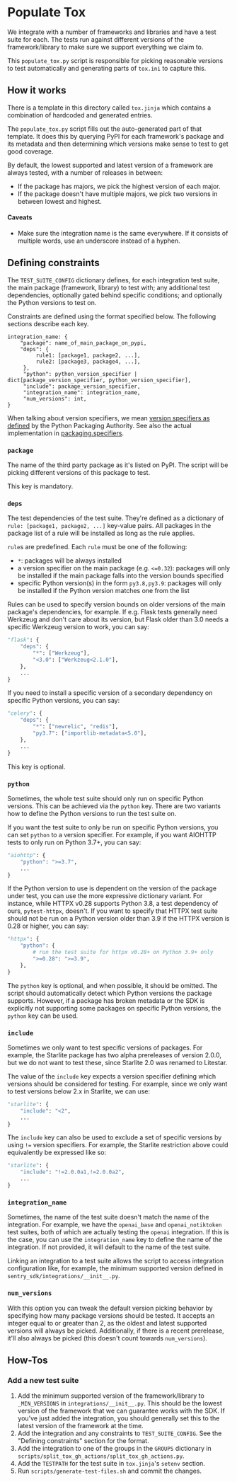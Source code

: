 # Populate Tox

We integrate with a number of frameworks and libraries and have a test suite for
each. The tests run against different versions of the framework/library to make
sure we support everything we claim to.

This `populate_tox.py` script is responsible for picking reasonable versions to
test automatically and generating parts of `tox.ini` to capture this.

## How it works

There is a template in this directory called `tox.jinja` which contains a
combination of hardcoded and generated entries.

The `populate_tox.py` script fills out the auto-generated part of that template.
It does this by querying PyPI for each framework's package and its metadata and
then determining which versions make sense to test to get good coverage.

By default, the lowest supported and latest version of a framework are always
tested, with a number of releases in between:
- If the package has majors, we pick the highest version of each major.
- If the package doesn't have multiple majors, we pick two versions in between
  lowest and highest.

#### Caveats

- Make sure the integration name is the same everywhere. If it consists of
  multiple words, use an underscore instead of a hyphen.

## Defining constraints

The `TEST_SUITE_CONFIG` dictionary defines, for each integration test suite,
the main package (framework, library) to test with; any additional test
dependencies, optionally gated behind specific conditions; and optionally
the Python versions to test on.

Constraints are defined using the format specified below. The following sections
describe each key.

```
integration_name: {
    "package": name_of_main_package_on_pypi,
    "deps": {
         rule1: [package1, package2, ...],
         rule2: [package3, package4, ...],
     },
     "python": python_version_specifier | dict[package_version_specifier, python_version_specifier],
     "include": package_version_specifier,
     "integration_name": integration_name,
     "num_versions": int,
}
```

When talking about version specifiers, we mean
[version specifiers as defined](https://packaging.python.org/en/latest/specifications/version-specifiers/#id5)
by the Python Packaging Authority. See also the actual implementation
in [packaging.specifiers](https://packaging.pypa.io/en/stable/specifiers.html).

### `package`

The name of the third party package as it's listed on PyPI. The script will
be picking different versions of this package to test.

This key is mandatory.

### `deps`

The test dependencies of the test suite. They're defined as a dictionary of
`rule: [package1, package2, ...]` key-value pairs. All packages
in the package list of a rule will be installed as long as the rule applies.

`rule`s are predefined. Each `rule` must be one of the following:
  - `*`: packages will be always installed
  - a version specifier on the main package (e.g. `<=0.32`): packages will only
    be installed if the main package falls into the version bounds specified
  - specific Python version(s) in the form `py3.8,py3.9`: packages will only be
    installed if the Python version matches one from the list

Rules can be used to specify version bounds on older versions of the main
package's dependencies, for example. If e.g. Flask tests generally need
Werkzeug and don't care about its version, but Flask older than 3.0 needs
a specific Werkzeug version to work, you can say:

```python
"flask": {
    "deps": {
        "*": ["Werkzeug"],
        "<3.0": ["Werkzeug<2.1.0"],
    },
    ...
}
```

If you need to install a specific version of a secondary dependency on specific
Python versions, you can say:

```python
"celery": {
    "deps": {
        "*": ["newrelic", "redis"],
        "py3.7": ["importlib-metadata<5.0"],
    },
    ...
}
```

This key is optional.

### `python`

Sometimes, the whole test suite should only run on specific Python versions.
This can be achieved via the `python` key. There are two variants how to define
the Python versions to run the test suite on.

If you want the test suite to only be run on specific Python versions, you can
set `python` to a version specifier. For example, if you want AIOHTTP tests to
only run on Python 3.7+, you can say:

```python
"aiohttp": {
    "python": ">=3.7",
    ...
}
```

If the Python version to use is dependent on the version of the package under
test, you can use the more expressive dictionary variant. For instance, while
HTTPX v0.28 supports Python 3.8, a test dependency of ours, `pytest-httpx`,
doesn't. If you want to specify that HTTPX test suite should not be run on
a Python version older than 3.9 if the HTTPX version is 0.28 or higher, you can
say:

```python
"httpx": {
    "python": {
        # run the test suite for httpx v0.28+ on Python 3.9+ only
        ">=0.28": ">=3.9",
    },
}
```

The `python` key is optional, and when possible, it should be omitted. The script
should automatically detect which Python versions the package supports. However,
if a package has broken metadata or the SDK is explicitly not supporting some
packages on specific Python versions, the `python` key can be used.

### `include`

Sometimes we only want to test specific versions of packages. For example, the
Starlite package has two alpha prereleases of version 2.0.0, but we do not want
to test these, since Starlite 2.0 was renamed to Litestar.

The value of the `include` key expects a version specifier defining which
versions should be considered for testing. For example, since we only want to test
versions below 2.x in Starlite, we can use:

```python
"starlite": {
    "include": "<2",
    ...
}
```

The `include` key can also be used to exclude a set of specific versions by using
`!=` version specifiers. For example, the Starlite restriction above could equivalently
be expressed like so:


```python
"starlite": {
    "include": "!=2.0.0a1,!=2.0.0a2",
    ...
}
```

### `integration_name`

Sometimes, the name of the test suite doesn't match the name of the integration.
For example, we have the `openai_base` and `openai_notiktoken` test suites, both
of which are actually testing the `openai` integration. If this is the case, you
can use the `integration_name` key to define the name of the integration. If not
provided, it will default to the name of the test suite.

Linking an integration to a test suite allows the script to access integration
configuration like, for example, the minimum supported version defined in
`sentry_sdk/integrations/__init__.py`.

### `num_versions`

With this option you can tweak the default version picking behavior by specifying
how many package versions should be tested. It accepts an integer equal to or
greater than 2, as the oldest and latest supported versions will always be
picked. Additionally, if there is a recent prerelease, it'll also always be
picked (this doesn't count towards `num_versions`).


## How-Tos

### Add a new test suite

1. Add the minimum supported version of the framework/library to `_MIN_VERSIONS`
   in `integrations/__init__.py`. This should be the lowest version of the
   framework that we can guarantee works with the SDK. If you've just added the
   integration, you should generally set this to the latest version of the framework
   at the time.
2. Add the integration and any constraints to `TEST_SUITE_CONFIG`. See the
   "Defining constraints" section for the format.
3. Add the integration to one of the groups in the `GROUPS` dictionary in
   `scripts/split_tox_gh_actions/split_tox_gh_actions.py`.
4. Add the `TESTPATH` for the test suite in `tox.jinja`'s `setenv` section.
5. Run `scripts/generate-test-files.sh` and commit the changes.
